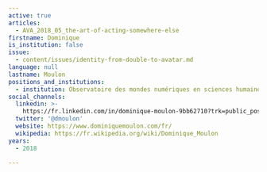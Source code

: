 ```yaml
---
active: true
articles:
  - AVA_2018_05_the-art-of-acting-somewhere-else
firstname: Dominique
is_institution: false
issue:
  - content/issues/identity-from-double-to-avatar.md
language: null
lastname: Moulon
positions_and_institutions:
  - institution: Observatoire des mondes numériques en sciences humaines (OMNSH), France
social_channels:
  linkedin: >-
    https://fr.linkedin.com/in/dominique-moulon-9bb62710?trk=public_post_share-update_actor-image
  twitter: '@dmoulon'
  website: https://www.dominiquemoulon.com/fr/
  wikipedia: https://fr.wikipedia.org/wiki/Dominique_Moulon
years:
  - 2018

---
```

